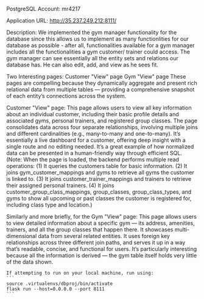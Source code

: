 PostgreSQL Account: mr4217

Application URL: http://35.237.249.212:8111/


Description: 
We implemented the gym manager functionality for the database since this allows us to implement as many functionlities for our database as possible - after all, functionalities available for a gym manager includes all the functionalities a gym customer/ trainer could access. 
The gym manager can see essentially all the entity sets and relations our database has. He can also edit, add, and view as he sees fit. 


Two Interesting pages: 
    Customer "View" page
    Gym "View" page
These pages are compelling because they dynamically aggregate and present rich relational data from multiple tables — providing a comprehensive snapshot of each entity’s connections across the system.

Customer "View" page: This page allows users to view all key information about an individual customer, including their basic profile details and associated gyms, personal trainers, and registered group classes. The page consolidates data across four separate relationships, involving multiple joins and different cardinalities (e.g., many-to-many and one-to-many). It’s essentially a live dashboard for a customer, offering deep insight with a single route and no editing needed. It’s a great example of how normalized data can be presented in a human-friendly way through efficient SQL.
(Note: When the page is loaded, the backend performs multiple read operations: (1) It queries the customers table for basic information. (2) It joins gym_customer_mappings and gyms to retrieve all gyms the customer is linked to. (3) It joins customer_trainer_mappings and trainers to retrieve their assigned personal trainers. (4) It joins customer_group_class_mappings, group_classes, group_class_types, and gyms to show all upcoming or past classes the customer is registered for, including class type and location.)

Similarly and more briefly, for the Gym "View" page: This page allows users to view detailed information about a specific gym — its address, amenities, trainers, and all the group classes that happen there. It showcases multi-dimensional data from several related entities. It uses foreign key relationships across three different join paths, and serves it up in a way that’s readable, concise, and functional for users. It’s particularly interesting because all the information is derived — the gym table itself holds very little of the data shown.


~~~
If attempting to run on your local machine, run using:
```
source .virtualenvs/dbproj/bin/activate
flask run --host=0.0.0.0 --port 8111
```